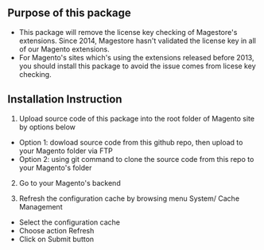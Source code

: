 ## Purpose of this package
 * This package will remove the license key checking of Magestore's extensions. Since 2014, Magestore hasn't validated the license key in all of our Magento extensions. 
 * For Magento's sites which's using the extensions released before 2013, you should install this package to avoid the issue comes from licese key checking.

## Installation Instruction
1. Upload source code of this package into the root folder of Magento site by options below
  + Option 1: dowload source code from this github repo, then upload to your Magento folder via FTP
  + Option 2: using git command to clone the source code from this repo to your Magento's folder

2. Go to your Magento's backend

3. Refresh the configuration cache by browsing menu System/ Cache Management
  + Select the configuration cache
  + Choose action Refresh
  + Click on Submit button
  
